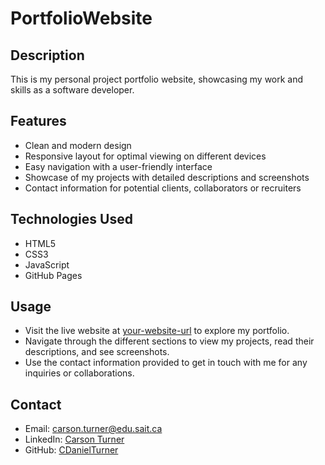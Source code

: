 # PortfolioWebsite
## Description
This is my personal project portfolio website, showcasing my work and skills as a software developer.

## Features
- Clean and modern design
- Responsive layout for optimal viewing on different devices
- Easy navigation with a user-friendly interface
- Showcase of my projects with detailed descriptions and screenshots
- Contact information for potential clients, collaborators or recruiters

## Technologies Used
- HTML5
- CSS3
- JavaScript
- GitHub Pages

## Usage
- Visit the live website at [your-website-url](https://your-website-url.com) to explore my portfolio.
- Navigate through the different sections to view my projects, read their descriptions, and see screenshots.
- Use the contact information provided to get in touch with me for any inquiries or collaborations.

## Contact
- Email: carson.turner@edu.sait.ca
- LinkedIn: [Carson Turner](https://www.linkedin.com/in/carsonturnerins/)
- GitHub: [CDanielTurner](https://github.com/CDanielTurner)